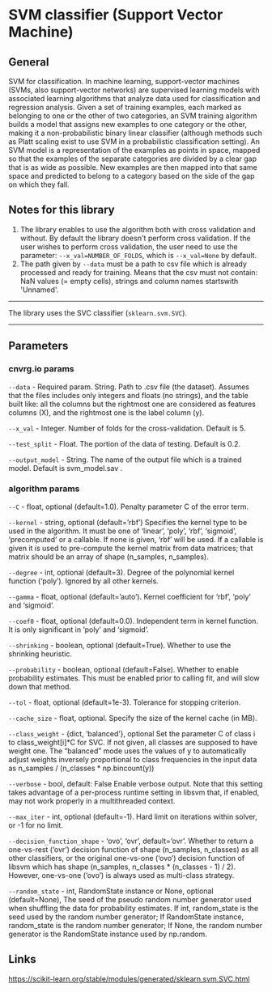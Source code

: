 # SVM classifier (Support Vector Machine)

## General
SVM for classification.
In machine learning, support-vector machines (SVMs, also support-vector networks) are supervised learning models with associated learning algorithms that analyze data used for classification and regression analysis. 
Given a set of training examples, each marked as belonging to one or the other of two categories, an SVM training algorithm builds a model that assigns new examples to one category or the other, making it a non-probabilistic binary linear classifier (although methods such as Platt scaling exist to use SVM in a probabilistic classification setting). 
An SVM model is a representation of the examples as points in space, mapped so that the examples of the separate categories are divided by a clear gap that is as wide as possible. 
New examples are then mapped into that same space and predicted to belong to a category based on the side of the gap on which they fall.

## Notes for this library
1) The library enables to use the algorithm both with cross validation and without. By default the library doesn't perform cross validation. If the user wishes to perform cross validation, 
the user need to use the parameter: ```--x_val=NUMBER_OF_FOLDS```, which is ```--x_val=None``` by default.
2) The path given by ```--data``` must be a path to csv file which is already processed and ready for training. Means that 
the csv must not contain: NaN values (= empty cells), strings and column names startswith 'Unnamed'.
*** 
The library uses the SVC classifier (```sklearn.svm.SVC```).
***

## Parameters
### cnvrg.io params
```--data``` - Required param. String. Path to .csv file (the dataset). Assumes that the files includes only integers and floats (no strings), and the table built like: all the columns but the 
rightmost one are considered as features columns (X), and the rightmost one is the label column (y).

```--x_val``` - Integer. Number of folds for the cross-validation. Default is 5.

```--test_split``` - Float. The portion of the data of testing. Default is 0.2.

```--output_model``` - String. The name of the output file which is a trained model. Default is svm_model.sav .

### algorithm params
```--C``` - float, optional (default=1.0). Penalty parameter C of the error term.

```--kernel``` - string, optional (default=’rbf’)
Specifies the kernel type to be used in the algorithm. It must be one of ‘linear’, ‘poly’, ‘rbf’, ‘sigmoid’, ‘precomputed’ or a callable. If none is given, ‘rbf’ will be used. If a callable is given it is used to pre-compute the kernel matrix from data matrices; that matrix should be an array of shape (n_samples, n_samples).

```--degree``` - int, optional (default=3). Degree of the polynomial kernel function (‘poly’). Ignored by all other kernels.

```--gamma``` - float, optional (default=’auto’). Kernel coefficient for ‘rbf’, ‘poly’ and ‘sigmoid’.

```--coef0``` - float, optional (default=0.0). Independent term in kernel function. It is only significant in ‘poly’ and ‘sigmoid’.

```--shrinking``` - boolean, optional (default=True). Whether to use the shrinking heuristic.

```--probability``` - boolean, optional (default=False). Whether to enable probability estimates. This must be enabled prior to calling fit, and will slow down that method.

```--tol``` - float, optional (default=1e-3). Tolerance for stopping criterion.

```--cache_size``` - float, optional. Specify the size of the kernel cache (in MB).

```--class_weight``` - {dict, ‘balanced’}, optional
Set the parameter C of class i to class_weight[i]*C for SVC. If not given, all classes are supposed to have weight one. The “balanced” mode uses the values of y to automatically adjust weights inversely proportional to class frequencies in the input data as n_samples / (n_classes * np.bincount(y))

```--verbose``` - bool, default: False
Enable verbose output. Note that this setting takes advantage of a per-process runtime setting in libsvm that, if enabled, may not work properly in a multithreaded context.

```--max_iter``` - int, optional (default=-1). Hard limit on iterations within solver, or -1 for no limit.

```--decision_function_shape``` - ‘ovo’, ‘ovr’, default=’ovr’. Whether to return a one-vs-rest (‘ovr’) decision function of shape (n_samples, n_classes) as all other classifiers, or the original one-vs-one (‘ovo’) decision function of libsvm which has shape (n_samples, n_classes * (n_classes - 1) / 2). However, one-vs-one (‘ovo’) is always used as multi-class strategy.

```--random_state``` - int, RandomState instance or None, optional (default=None),
The seed of the pseudo random number generator used when shuffling the data for probability estimates. If int, random_state is the seed used by the random number generator; If RandomState instance, random_state is the random number generator; If None, the random number generator is the RandomState instance used by np.random.

## Links
https://scikit-learn.org/stable/modules/generated/sklearn.svm.SVC.html